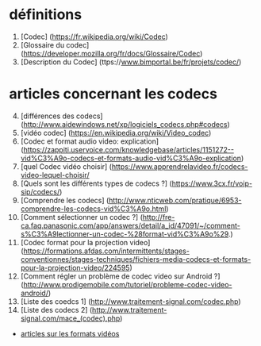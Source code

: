 
# définitions
1. [Codec] (https://fr.wikipedia.org/wiki/Codec) 
2. [Glossaire du codec] (https://developer.mozilla.org/fr/docs/Glossaire/Codec)
3. [Description du Codec] (ttps://www.bimportal.be/fr/projets/codec/)
# articles concernant les codecs
4. [différences des codecs] (http://www.aidewindows.net/xp/logiciels_codecs.php#codecs) 
5. [vidéo codec] (https://en.wikipedia.org/wiki/Video_codec)
8. [Codec et format audio video: explication] (https://zappiti.uservoice.com/knowledgebase/articles/1151272--vid%C3%A9o-codecs-et-formats-audio-vid%C3%A9o-explication)
9. [quel Codec vidéo choisir] (https://www.apprendrelavideo.fr/codecs-video-lequel-choisir/
11. [Quels sont les différents types de codecs ?] (https://www.3cx.fr/voip-sip/codecs/)
12. [Comprendre les codecs] (http://www.nticweb.com/pratique/6953-comprendre-les-codecs-vid%C3%A9o.html)
13. [Comment sélectionner un codec ?] (http://fre-ca.faq.panasonic.com/app/answers/detail/a_id/47091/~/comment-s%C3%A9lectionner-un-codec-%28format-vid%C3%A9o%29.)
14. [Codec format pour la projection video] (https://formations.afdas.com/intermittents/stages-conventionnes/stages-techniques/fichiers-media-codecs-et-formats-pour-la-projection-video/224595)
15. [Comment régler un problème de codec video sur Android ?] (http://www.prodigemobile.com/tutoriel/probleme-codec-video-android/)
17. [Liste des coedcs 1]  (http://www.traitement-signal.com/codec.php)
18. [Liste des codecs 2] (http://www.traitement-signal.com/mace_(codec).php)
- [articles sur les formats vidéos](Formats_Vidéos.md)
